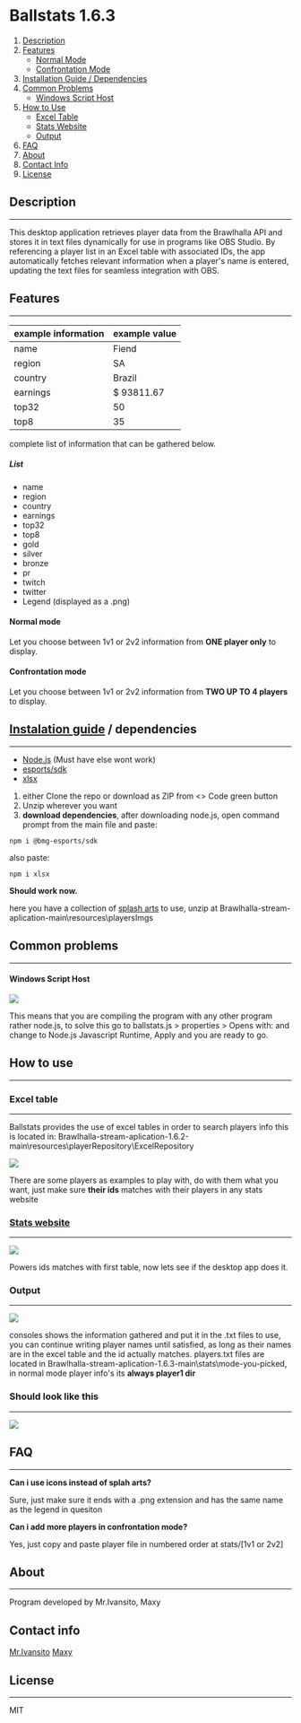 # Ballstats 1.6.3


1. [Description](#description)
2. [Features](#features)
   - [Normal Mode](#normal-mode)
   - [Confrontation Mode](#confrontation-mode)
3. [Installation Guide / Dependencies](#instalation-guide-dependencies)
4. [Common Problems](#common-problems)
   - [Windows Script Host](#windows-script-host)
5. [How to Use](#how-to-use)
   - [Excel Table](#excel-table)
   - [Stats Website](#stats-website)
   - [Output](#output)
6. [FAQ](#faq)
7. [About](#about)
8. [Contact Info](#contact-info)
9. [License](#license)

## Description
-------------
This desktop application retrieves player data from the Brawlhalla API and stores it in text files dynamically for use in programs like OBS Studio. By referencing a player list in an Excel table with associated IDs, the app automatically fetches relevant information when a player's name is entered, updating the text files for seamless integration with OBS.


## Features
-------------
| example information  | example value |
| ------------- | ------------- |
| name  | Fiend  |
| region  | SA  |
| country  | Brazil  |
| earnings  | $ 93811.67  |
| top32  | 50  |
| top8  | 35  |
complete list of information that can be gathered below.

##### List 

- name
- region
- country
- earnings
- top32
- top8
- gold
- silver
- bronze
- pr
- twitch
- twitter
- Legend (displayed as a .png)
#### Normal mode
Let you choose between 1v1 or 2v2 information from **ONE player only** to display.
#### Confrontation mode
Let you choose between 1v1 or 2v2 information from **TWO UP TO 4 players** to display.

## [Instalation guide](https://www.youtube.com/ "Instalation guide") / dependencies 
-------------
* [Node.js](https://nodejs.org/en/download/package-manager "Node.js") (Must have else wont work)
* [esports/sdk](https://www.npmjs.com/package/%40bmg-esports%2Fsdk)
* [xlsx](https://www.npmjs.com/package/xlsx "xlsx")
1. either Clone the repo or download as ZIP from <> Code green button
2. Unzip wherever you want
3. **download dependencies**, after downloading node.js, open command prompt from the main file and paste:

`npm i @bmg-esports/sdk`

also paste:

`npm i xlsx`

**Should work now.**

here you have a collection of [splash arts](https://drive.google.com/file/d/1dnm5cQ_WMkC3RpuOhQ19McD5jyeGUZ44/view?usp=sharing "splash arts") to use, unzip at Brawlhalla-stream-aplication-main\resources\playersImgs

## Common problems
-------------

#### Windows Script Host
![](https://i.imgur.com/QqLS0yil.png)

This means that you are compiling the program with any other program rather node.js, to solve this go to ballstats.js > properties > Opens with: and change to Node.js Javascript Runtime, Apply and you are ready to go.

## How to use
-------------

### Excel table
-------------
Ballstats provides the use of excel tables in order to search players info
this is located in: Brawlhalla-stream-aplication-1.6.2-main\resources\playerRepository\ExcelRepository

![](https://i.imgur.com/LPiJLRt.png)

There are some players as examples to play with, do with them what you want, just make sure **their ids** matches with their players in any stats website

### [Stats website](https://prostats.brawlhalla.com/singles/327992 "Stats website")
-------------
![](https://i.imgur.com/aEmQHZf.png)

Powers ids matches with first table, now lets see if the desktop app does it. 

### Output
-------------
![](https://i.imgur.com/9vmeoa4.png)

consoles shows the information gathered and put it in the .txt files to use, you can continue writing player names until satisfied, as long as their names are in the excel table and the id actually matches.
players.txt files are located in Brawlhalla-stream-aplication-1.6.3-main\stats\mode-you-picked,  in normal mode player info's its **always player1 dir**

### Should look like this
-------------

![](https://media.discordapp.net/attachments/842799544810602508/1310696751703003157/ballstat.gif?ex=6757f539&is=6756a3b9&hm=095e0568e897fa44d30637da16d04d0e07cc6f8df4dc6f635030400ab78985cd&=&width=320&height=180)

## FAQ
-------------
**Can i use icons instead of splah arts?**

Sure, just make sure it ends with a .png extension and has the same name as the legend in quesiton

**Can i add more players in confrontation mode?**

Yes, just copy and paste player file in numbered order at stats/[1v1 or 2v2]


## About
-------------
Program developed by Mr.Ivansito, Maxy
## Contact info
[Mr.Ivansito](mailto:ivanbordeira2015@hotmail.com)
[Maxy](mailto:maxib193@gmail.com)

## License
-------------
MIT
